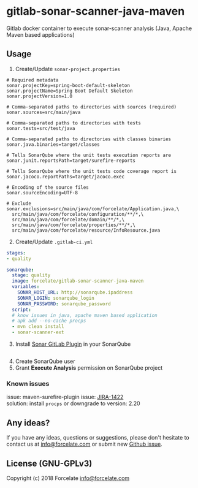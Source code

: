 # gitlab-sonar-scanner-java-maven
Gitlab docker container to execute sonar-scanner analysis (Java, Apache Maven based applications) 

## Usage

1) Create/Update `sonar-project.properties`

```
# Required metadata
sonar.projectKey=spring-boot-default-skeleton
sonar.projectName=Spring Boot Default Skeleton
sonar.projectVersion=1.0

# Comma-separated paths to directories with sources (required)
sonar.sources=src/main/java

# Comma-separated paths to directories with tests
sonar.tests=src/test/java

# Comma-separated paths to directories with classes binaries
sonar.java.binaries=target/classes

# Tells SonarQube where the unit tests execution reports are
sonar.junit.reportsPath=target/surefire-reports

# Tells SonarQube where the unit tests code coverage report is
sonar.jacoco.reportPaths=target/jacoco.exec

# Encoding of the source files
sonar.sourceEncoding=UTF-8

# Exclude
sonar.exclusions=src/main/java/com/forcelate/Application.java,\
  src/main/java/com/forcelate/configuration/**/*,\
  src/main/java/com/forcelate/domain/**/*,\
  src/main/java/com/forcelate/properties/**/*,\
  src/main/java/com/forcelate/resource/InfoResource.java
```

2) Create/Update `.gitlab-ci.yml`

~~~yaml
stages:
- quality

sonarqube:
  stage: quality
  image: forcelate/gitlab-sonar-scanner-java-maven
  variables:
    SONAR_HOST_URL: http://sonarqube.ipaddress
    SONAR_LOGIN: sonarqube_login
    SONAR_PASSWORD: sonarqube_password
  script:
  # know issues in java, apache maven based application
  # apk add --no-cache procps
  - mvn clean install 
  - sonar-scanner-ext
~~~

3) Install [Sonar GitLab Plugin](https://github.com/gabrie-allaigre/sonar-gitlab-plugin) in your SonarQube 
<p align="center">
	<img src="https://github.com/forcelate/gitlab-sonar-scanner-java-maven/blob/master/img/sonar-gitlab-plugin-installation.png?raw=true" alt=""/>
</p>

4) Create SonarQube user
5) Grant **Execute Analysis** permission on SonarQube project

### Known issues
issue: maven-surefire-plugin issue: [JIRA-1422](https://issues.apache.org/jira/browse/SUREFIRE-1422)  
solution: install `procps` or downgrade to version: 2.20

## Any ideas?
If you have any ideas, questions or suggestions, please don't hesitate to contact us at <info@forcelate.com> or submit new [Github issue](https://github.com/forcelate/gitlab-sonar-scanner-java-maven/issues/new).

## License (GNU-GPLv3)
Copyright (c) 2018 Forcelate <info@forcelate.com>
